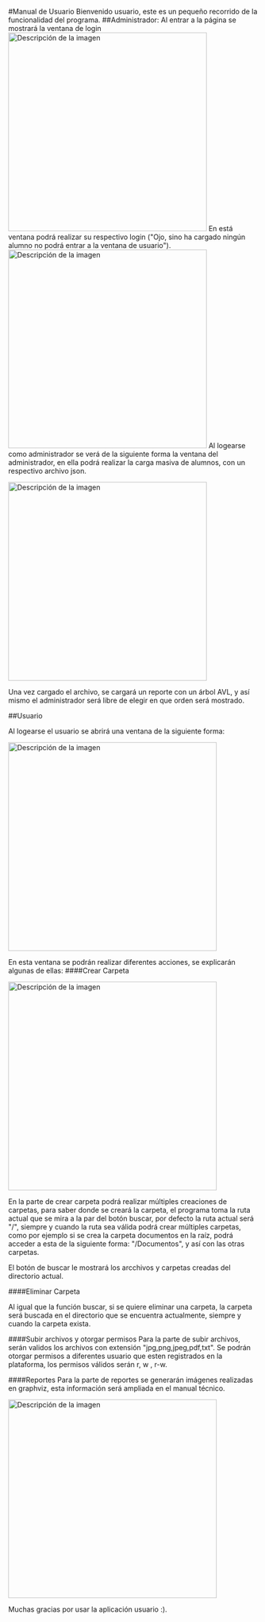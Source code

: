 #Manual de Usuario
Bienvenido usuario, este es un pequeño recorrido de la funcionalidad del programa.
##Administrador:
Al entrar a la página se mostrará la ventana de login
<image src="./Images/Login.JPG" alt="Descripción de la imagen" width ="400px">
En está ventana podrá realizar su respectivo login ("Ojo, sino ha cargado ningún alumno no podrá entrar a la ventana de usuario").
<image src="./Images/Admin.JPG" alt="Descripción de la imagen" width = "400px">
Al logearse como administrador se verá de la siguiente forma la ventana del administrador, en ella podrá realizar la carga masiva de alumnos, con un respectivo archivo json.

<image src="./Images/Cargado.JPG" alt="Descripción de la imagen" width = "400px">

Una vez cargado el archivo, se cargará un reporte con un árbol AVL, y así mismo el administrador será libre de elegir en que orden será mostrado.

##Usuario

Al logearse el usuario se abrirá una ventana de la siguiente forma:

<image src="./Images/Usuario.JPG" alt="Descripción de la imagen" width = "420px">

En esta ventana se podrán realizar diferentes acciones, se explicarán algunas de ellas:
####Crear Carpeta

<image src="./Images/Crear.JPG" alt="Descripción de la imagen" width = "420px">

En la parte de crear carpeta podrá realizar múltiples creaciones de carpetas, para saber donde se creará la carpeta, el programa toma la ruta actual que se mira a la par del botón buscar, por defecto la ruta actual será "/", siempre y cuando la ruta sea válida podrá crear múltiples carpetas, como por ejemplo si se crea la carpeta documentos en la raíz, podrá acceder a esta de la siguiente forma: "/Documentos", y así con las otras carpetas.

El botón de buscar le mostrará los arcchivos y carpetas creadas del directorio actual.

####Eliminar Carpeta

Al igual que la función buscar, si se quiere eliminar una carpeta, la carpeta será buscada en el directorio que se encuentra actualmente, siempre y cuando la carpeta exista.

####Subir archivos y otorgar permisos
Para la parte de subir archivos, serán validos los archivos con extensión "jpg,png,jpeg,pdf,txt".
Se podrán otorgar permisos a diferentes usuario que esten registrados en la plataforma, los permisos válidos serán r, w , r-w.

####Reportes
Para la parte de reportes se generarán imágenes realizadas en graphviz, esta información será ampliada en el manual técnico.

<image src="./Images/Reporte.JPG" alt="Descripción de la imagen" width = "420px" height = "400px">


Muchas gracias por usar la aplicación usuario :).